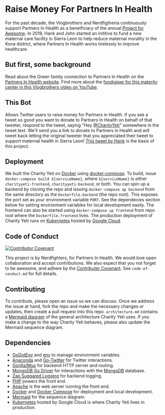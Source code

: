 # Raise Money For Partners In Health

For the past decade, the Vlogbrothers and Nerdfigtheria continuously support Partners In Health as a beneificiary of the annual [Project for Awesome](http://www.projectforawesome.com). In 2019, Hank and John started an inititive to fund a new maternal care facility in Sierra Leon to help reduce maternal morality in the Kona district, where Partners In Health works tirelessly to improve healthcare.

## But first, some background

Read about the Green family connection to Partners In Health on the [Partners In Health website](https://www.pih.org/vlogbrothers-support-maternal-health). Find more about the [fundraiser for this materity center in this Vlogbrothers video on YouTube](https://www.youtube.com/watch?v=DwDjsNFHVhQ).

## This Bot

Allows Twitter users to raise money for Partners in Health. If you see a tweet so good you want to donate to Partners In Health on behalf of that tweeter, respond to the tweet, saying "Hey [@CharityYeti](https://twitter.com/charityyeti)" somewhere in the tweet text. We'll send you a link to donate to Partners in Health and will tweet back letting the original tweeter that you appreciated their tweet to support maternal health in Sierra Leon! [This tweet by Hank](https://twitter.com/hankgreen/status/1186824079120011264) is the basis of this project.

## Deployment

We built the Charity Yeti on [Docker](https://www.docker.com) using [docker-compose](https://docs.docker.com/compose/). To build, issue `docker-compose build ${serviceName}`, where `${serviceName}` is either `charityyeti-frontend`, `charityyeti-backend`, or both. You can spin up a backend by cloning the repo and issuing `docker-compose up backend` from the same directory as the `Dockerfile.backend` (the repo root). This exposes the port set as your environment variable `PORT`. See the dependecies section below for setting environment variables for local development easily. The frontend can also be started using `docker-compose up frontend` from repo root where the `Dockerfile.frontend` lives. The production deployment of Charity Yeti runs on [Kubernetes](https://kubernetes.io) hosted by [Google Cloud](https://cloud.google.com).

## Code of Conduct

[![Contributor Covenant](https://img.shields.io/badge/Contributor%20Covenant-v1.4%20adopted-ff69b4.svg)](code-of-conduct.md)

This project is by Nerdfighters, for Partners In Health. We would love open collaboration and accept contributions. We also expect that you not forget to be awesome, and adhere by the [Contributer Covenant](https://www.contributor-covenant.org). See `code-of-conduct.md` for full details.

## Contributing
To contribute, please open an issue so we can discuss. Once we address the issue at hand, fork the repo and make the necessary changes or updates, then create a pull request into this repo. `architecture.md` contains a [Mermaid diagram](https://github.com/mermaid-js/mermaid) of the general architecture Charity Yeti uses. If you make a change to the way Charity Yeti behaves, please also update the Mermaid sequence diagram.

## Dependencies
 - [GoDotEnv](https://github.com/joho/godotenv) and [env](https://github.com/caarlos0/env) to manage environment variables. 
 - [Anaconda](https://github.com/ChimeraCoder/anaconda) and [Go-Twitter](https://github.com/dghubble/go-twitter) for Twitter interactions.
 - [Gorilla/Mux](https://github.com/gorilla/mux) for backend HTTP server and routing.
 - [MongoDB Go Driver](https://github.com/mongodb/mongo-go-driver) for interactions with the [MongoDB](https://www.mongodb.com) database.
 - [Zap Suggared Logging](https://github.com/uber-go/zap) for backend logging.
 - [PHP](https://www.php.net) powers the front end.
 - [Apache](https://httpd.apache.org) is the web server running the front end.
 - [Docker](https://docker.io) and [Docker Compose](https://docs.docker.com/compose/) for deployment and local development.
 - [Mermaid](https://github.com/mermaid-js/mermaid) for the sequence diagram.
 - [Kubernetes](https://kubernetes.io) hosted by Google Cloud is where Charity Yeti lives in production.